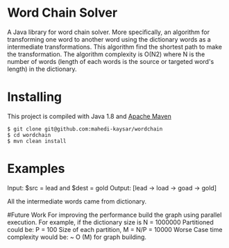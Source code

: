 # Word Chain Solver
A Java library for word chain solver. More specifically, an algorithm for transforming one word to another word using the dictionary words as a intermediate transformations. This algorithm find the shortest path to make the transformation. The algorithm complexity is O(N2) where N is the number of words (length of each words is the source or targeted word's length) in the dictionary. 

# Installing
This project is compiled with Java 1.8 and [Apache Maven](https://maven.apache.org/)

    $ git clone git@github.com:mahedi-kaysar/wordchain
    $ cd wordchain
    $ mvn clean install

# Examples

Input: $src = lead and $dest = gold
Output: [lead -> load -> goad -> gold]

All the intermediate words came from dictionary.

#Future Work
For improving the performance build the graph using parallel execution.
For example, if the dictionary size is N = 1000000
Partitioned could be: P = 100
Size of each partition, M = N/P = 10000
Worse Case time complexity would be: ~ O (M) for graph building.